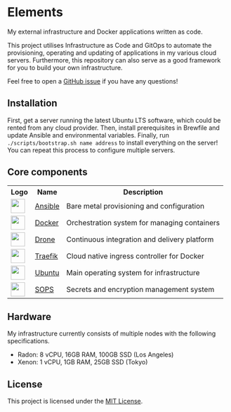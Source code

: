 # Elements

My external infrastructure and Docker applications written as code.

This project utilises Infrastructure as Code and GitOps to automate the provisioning, operating and
updating of applications in my various cloud servers. Furthermore, this repository can also serve as
a good framework for you to build your own infrastructure.

Feel free to open a [GitHub issue](https://github.com/chamburr/elements/issues) if you have any
questions!

## Installation

First, get a server running the latest Ubuntu LTS software, which could be rented from any cloud
provider. Then, install prerequisites in Brewfile and update Ansible and environmental variables.
Finally, run `./scripts/bootstrap.sh name address` to install everything on the server! You can
repeat this process to configure multiple servers.

## Core components

<table>
  <tr>
    <th>Logo</th>
    <th>Name</th>
    <th>Description</th>
  </tr>
  <tr>
    <td><img width="32" src="https://vectorlogo.zone/logos/ansible/ansible-icon.svg"></td>
    <td><a href="https://ansible.com">Ansible</a></td>
    <td>Bare metal provisioning and configuration</td>
  </tr>
  <tr>
    <td><img width="32" src="https://www.vectorlogo.zone/logos/docker/docker-icon.svg"></td>
    <td><a href="https://docker.com">Docker</a></td>
    <td>Orchestration system for managing containers</td>
  </tr>
  <tr>
    <td><img width="32" src="https://www.vectorlogo.zone/logos/droneio/droneio-icon.svg"></td>
    <td><a href="https://drone.io">Drone</a></td>
    <td>Continuous integration and delivery platform</td>
  </tr>
  <tr>
    <td><img width="32" src="https://vectorlogo.zone/logos/traefikio/traefikio-icon.svg"></td>
    <td><a href="https://traefik.io">Traefik</a></td>
    <td>Cloud native ingress controller for Docker</td>
  </tr>
  <tr>
    <td><img width="32" src="https://www.vectorlogo.zone/logos/ubuntu/ubuntu-icon.svg"></td>
    <td><a href="https://ubuntu.com">Ubuntu</a></td>
    <td>Main operating system for infrastructure</td>
  </tr>
  <tr>
    <td><img width="32" src="https://www.vectorlogo.zone/logos/mozilla/mozilla-icon.svg"></td>
    <td><a href="https://github.com/mozilla/sops">SOPS</a></td>
    <td>Secrets and encryption management system</td>
  </tr>
</table>

## Hardware

My infrastructure currently consists of multiple nodes with the following specifications.

- Radon: 8 vCPU, 16GB RAM, 100GB SSD (Los Angeles)
- Xenon: 1 vCPU, 1GB RAM, 25GB SSD (Tokyo)

## License

This project is licensed under the [MIT License](LICENSE).
